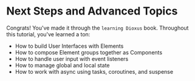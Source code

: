 # Next Steps and Advanced Topics


Congrats! You've made it through the `learning Dioxus` book. Throughout this tutorial, you've learned a ton:

- How to build User Interfaces with Elements
- How to compose Element groups together as Components
- How to handle user input with event listeners
- How to manage global and local state
- How to work with async using tasks, coroutines, and suspense
